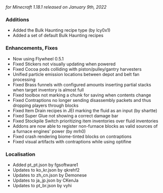 _for Minecraft 1.18.1 released on January 9th, 2022_

### Additions

- Added the Bulk Haunting recipe type (by lcy0x1)
- Added a set of default Bulk Haunting recipes

### Enhancements, Fixes

- Now using Flywheel 0.5.1
- Fixed Stickers not visually updating when powered
- Fixed Cocoa pods colliding with piston/pulley/gantry harvesters
- Unified particle emission locations between depot and belt fan processing
- Fixed Brass funnels with configured amounts inserting partial stacks when target inventory is almost full
- Fixed toolbox not marking a chunk for saving when contents change
- Fixed Contraptions no longer sending disassembly packets and thus dropping players through blocks
- Fixed Item Drain recipes in JEI marking the fluid as an input (by shartte)
- Fixed Super Glue not showing a correct damage bar
- Fixed Stockpile Switch prioritizing item inventories over fluid inventories
- Addons are now able to register non-furnace blocks as valid sources of a furnace engines' power (by mrh0)
- Fixed crash rendering biome-tinted blocks on contraptions
- Fixed visual artifacts with contraptions while using optifine

### Localisation

- Added pt_pt.json by fgsoftware1
- Updates to ko_kr.json by qkrehf2
- Updates to zh_cn.json by Demonese
- Updates to ja_jp.json by CKenJa
- Updates to pt_br.json by vyhi
